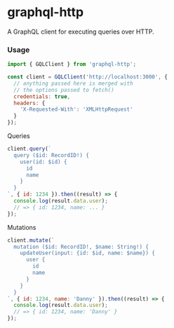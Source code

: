 # graphql-http

A GraphQL client for executing queries over HTTP.


### Usage

```js
import { GQLClient } from 'graphql-http';

const client = GQLClient('http://localhost:3000', {
  // anything passed here is merged with
  // the options passed to fetch()
  credentials: true,
  headers: {
    'X-Requested-With': 'XMLHttpRequest'
  }
});
```

Queries

```js
client.query(`
  query ($id: RecordID!) {
    user(id: $id) {
      id
      name
    }
  }
`, { id: 1234 }).then((result) => {
  console.log(result.data.user);
  // => { id: 1234, name: ... }
});
```

Mutations

```js
client.mutate(`
  mutation ($id: RecordID!, $name: String!) {
    updateUser(input: {id: $id, name: $name}) {
      user {
        id
        name
      }
    }
  }
`, { id: 1234, name: 'Danny' }).then((result) => {
  console.log(result.data.user);
  // => { id: 1234, name: 'Danny' }
});
```
